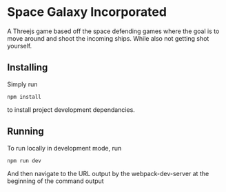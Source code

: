 # Space Galaxy Incorporated
A Threejs game based off the space defending games where the goal is to move around and shoot the incoming ships. While also not getting shot yourself.

## Installing
Simply run
```
npm install
```
to install project development dependancies.

## Running
To run locally in development mode, run
```
npm run dev
```
And then navigate to the URL output by the webpack-dev-server at the beginning of the command output
